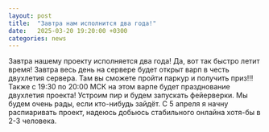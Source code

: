 ```yaml
---
layout: post
title:  "Завтра нам исполнится два года!"
date:   2025-03-20 19:20:00 +0300
categories: news
---
```

Завтра нашему проекту исполняется два года!
Да, вот так быстро летит время!
Завтра весь день на сервере будет открыт варп в честь двухлетия сервера.
Там вы сможете пройти паркур и получить приз!!!
Также с 19:30 по 20:00 МСК на этом варпе будет празднование двухлетия проекта!
Устроим пир и будем запускать фейерверки.
Мы будем очень рады, если кто-нибудь зайдёт. 
С 5 апреля я начну распиаривать проект, надеюсь добьюсь стабильного онлайна хотя-бы в 2-3 человека.
